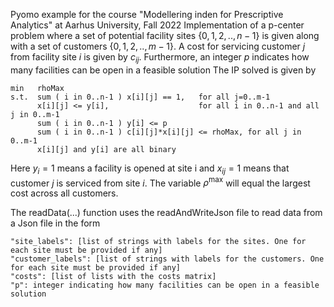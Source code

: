 Pyomo example for the course "Modellering inden for Prescriptive Analytics" at Aarhus University, Fall 2022
Implementation of a p-center problem where a set of potential facility sites $\{0,1,2,..,n-1\}$ is given along
with a set of customers $\{0,1,2,..,m-1\}$. A cost for servicing customer $j$ from facility site $i$ is given by $c_{ij}$.
Furthermore, an integer $p$ indicates how many facilities can be open in a feasible solution
The IP solved is given by
```
min   rhoMax
s.t.  sum ( i in 0..n-1 ) x[i][j] == 1,   for all j=0..m-1
      x[i][j] <= y[i],                    for all i in 0..n-1 and all j in 0..m-1
      sum ( i in 0..n-1 ) y[i] <= p
      sum ( i in 0..n-1 ) c[i][j]*x[i][j] <= rhoMax, for all j in 0..m-1
      x[i][j] and y[i] are all binary
```
Here $y_i=1$ means a facility is opened at site i and $x_{ij}=1$ means that customer $j$ is serviced from site $i$.
The variable $\rho^{\max}$ will equal the largest cost across all customers.

The readData(...) function uses the readAndWriteJson file to read data from a Json file
in the form
```
"site_labels": [list of strings with labels for the sites. One for each site must be provided if any]
"customer_labels": [list of strings with labels for the customers. One for each site must be provided if any]
"costs": [list of lists with the costs matrix]
"p": integer indicating how many facilities can be open in a feasible solution
```
